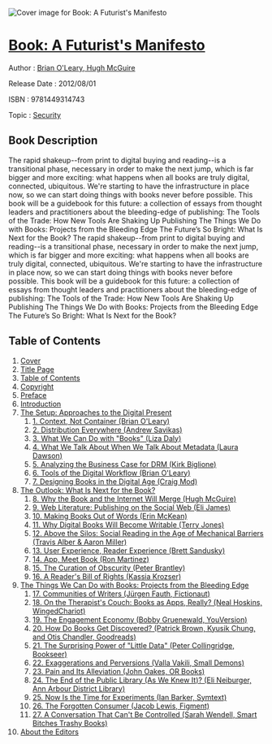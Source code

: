 ![Cover image for Book: A Futurist&#39;s Manifesto](https://imgdetail.ebookreading.net/cover/cover/security/EB9781449314743.jpg)

[Book: A Futurist&#39;s Manifesto](https://ebookreading.net/view/book/Book%3A+A+Futurist%26%2339%3Bs+Manifesto-EB9781449314743_1.html "Book: A Futurist&#39;s Manifesto")
====================================================================================================================

Author : [Brian O&#39;Leary](https://ebookreading.net/search/author/Brian+O%26%2339%3BLeary),[ Hugh McGuire](https://ebookreading.net/search/author/+Hugh+McGuire)

Release Date : 2012/08/01

ISBN : 9781449314743

Topic : [Security](https://ebookreading.net/search/category/security)

Book Description
-----------------

The rapid shakeup--from print to digital buying and reading--is a transitional phase, necessary in order to make the next jump, which is far bigger and more exciting: what happens when all books are truly digital, connected, ubiquitous. We're starting to have the infrastructure in place now, so we can start doing things with books never before possible.
This book will be a guidebook for this future: a collection of essays from thought leaders and practitioners about the bleeding-edge of publishing:
The Tools of the Trade: How New Tools Are Shaking Up Publishing
The Things We Do with Books: Projects from the Bleeding Edge
The Future’s So Bright: What Is Next for the Book?
              The rapid shakeup--from print to digital buying and reading--is a transitional phase, necessary in order to make the next jump, which is far bigger and more exciting: what happens when all books are truly digital, connected, ubiquitous. We're starting to have the infrastructure in place now, so we can start doing things with books never before possible.
This book will be a guidebook for this future: a collection of essays from thought leaders and practitioners about the bleeding-edge of publishing:
The Tools of the Trade: How New Tools Are Shaking Up Publishing
The Things We Do with Books: Projects from the Bleeding Edge
The Future’s So Bright: What Is Next for the Book?
              
Table of Contents
-----------------

1. [Cover](https://ebookreading.net/view/book/Book%3A+A+Futurist%26%2339%3Bs+Manifesto-EB9781449314743_1.html)
1. [Title Page](https://ebookreading.net/view/book/Book%3A+A+Futurist%26%2339%3Bs+Manifesto-EB9781449314743_2.html)
1. [Table of Contents](https://ebookreading.net/view/book/Book%3A+A+Futurist%26%2339%3Bs+Manifesto-EB9781449314743_3.html)
1. [Copyright](https://ebookreading.net/view/book/Book%3A+A+Futurist%26%2339%3Bs+Manifesto-EB9781449314743_4.html)
1. [Preface](https://ebookreading.net/view/book/Book%3A+A+Futurist%26%2339%3Bs+Manifesto-EB9781449314743_5.html)
1. [Introduction](https://ebookreading.net/view/book/Book%3A+A+Futurist%26%2339%3Bs+Manifesto-EB9781449314743_6.html)
1. [The Setup: Approaches to the Digital Present](https://ebookreading.net/view/book/Book%3A+A+Futurist%26%2339%3Bs+Manifesto-EB9781449314743_7.html)
    1. [ 1. Context, Not Container (Brian O&#39;Leary)](https://ebookreading.net/view/book/Book%3A+A+Futurist%26%2339%3Bs+Manifesto-EB9781449314743_8.html)
    1. [ 2. Distribution Everywhere (Andrew Savikas)](https://ebookreading.net/view/book/Book%3A+A+Futurist%26%2339%3Bs+Manifesto-EB9781449314743_9.html)
    1. [ 3. What We Can Do with &quot;Books&quot; (Liza Daly)](https://ebookreading.net/view/book/Book%3A+A+Futurist%26%2339%3Bs+Manifesto-EB9781449314743_10.html)
    1. [ 4. What We Talk About When We Talk About Metadata (Laura Dawson)](https://ebookreading.net/view/book/Book%3A+A+Futurist%26%2339%3Bs+Manifesto-EB9781449314743_11.html)
    1. [ 5. Analyzing the Business Case for DRM (Kirk Biglione)](https://ebookreading.net/view/book/Book%3A+A+Futurist%26%2339%3Bs+Manifesto-EB9781449314743_12.html)
    1. [ 6. Tools of the Digital Workflow (Brian O&#39;Leary)](https://ebookreading.net/view/book/Book%3A+A+Futurist%26%2339%3Bs+Manifesto-EB9781449314743_13.html)
    1. [ 7. Designing Books in the Digital Age (Craig Mod)](https://ebookreading.net/view/book/Book%3A+A+Futurist%26%2339%3Bs+Manifesto-EB9781449314743_14.html)
1. [The Outlook: What Is Next for the Book?](https://ebookreading.net/view/book/Book%3A+A+Futurist%26%2339%3Bs+Manifesto-EB9781449314743_15.html)
    1. [ 8. Why the Book and the Internet Will Merge (Hugh McGuire)](https://ebookreading.net/view/book/Book%3A+A+Futurist%26%2339%3Bs+Manifesto-EB9781449314743_16.html)
    1. [ 9. Web Literature: Publishing on the Social Web (Eli James)](https://ebookreading.net/view/book/Book%3A+A+Futurist%26%2339%3Bs+Manifesto-EB9781449314743_17.html)
    1. [ 10. Making Books Out of Words (Erin McKean)](https://ebookreading.net/view/book/Book%3A+A+Futurist%26%2339%3Bs+Manifesto-EB9781449314743_18.html)
    1. [ 11. Why Digital Books Will Become Writable (Terry Jones)](https://ebookreading.net/view/book/Book%3A+A+Futurist%26%2339%3Bs+Manifesto-EB9781449314743_19.html)
    1. [ 12. Above the Silos: Social Reading in the Age of Mechanical Barriers (Travis Alber &amp; Aaron Miller)](https://ebookreading.net/view/book/Book%3A+A+Futurist%26%2339%3Bs+Manifesto-EB9781449314743_20.html)
    1. [ 13. User Experience, Reader Experience (Brett Sandusky)](https://ebookreading.net/view/book/Book%3A+A+Futurist%26%2339%3Bs+Manifesto-EB9781449314743_21.html)
    1. [ 14. App, Meet Book (Ron Martinez)](https://ebookreading.net/view/book/Book%3A+A+Futurist%26%2339%3Bs+Manifesto-EB9781449314743_22.html)
    1. [ 15. The Curation of Obscurity (Peter Brantley)](https://ebookreading.net/view/book/Book%3A+A+Futurist%26%2339%3Bs+Manifesto-EB9781449314743_23.html)
    1. [ 16. A Reader&#39;s Bill of Rights (Kassia Krozser)](https://ebookreading.net/view/book/Book%3A+A+Futurist%26%2339%3Bs+Manifesto-EB9781449314743_24.html)
1. [The Things We Can Do with Books: Projects from the Bleeding Edge](https://ebookreading.net/view/book/Book%3A+A+Futurist%26%2339%3Bs+Manifesto-EB9781449314743_25.html)
    1. [ 17. Communities of Writers (Jürgen Fauth, Fictionaut)](https://ebookreading.net/view/book/Book%3A+A+Futurist%26%2339%3Bs+Manifesto-EB9781449314743_26.html)
    1. [ 18. On the Therapist&#39;s Couch: Books as Apps, Really? (Neal Hoskins, WingedChariot)](https://ebookreading.net/view/book/Book%3A+A+Futurist%26%2339%3Bs+Manifesto-EB9781449314743_27.html)
    1. [ 19. The Engagement Economy (Bobby Gruenewald, YouVersion)](https://ebookreading.net/view/book/Book%3A+A+Futurist%26%2339%3Bs+Manifesto-EB9781449314743_28.html)
    1. [ 20. How Do Books Get Discovered? (Patrick Brown, Kyusik Chung, and Otis Chandler, Goodreads)](https://ebookreading.net/view/book/Book%3A+A+Futurist%26%2339%3Bs+Manifesto-EB9781449314743_29.html)
    1. [ 21. The Surprising Power of &quot;Little Data&quot; (Peter Collingridge, Bookseer)](https://ebookreading.net/view/book/Book%3A+A+Futurist%26%2339%3Bs+Manifesto-EB9781449314743_30.html)
    1. [ 22. Exaggerations and Perversions (Valla Vakili, Small Demons)](https://ebookreading.net/view/book/Book%3A+A+Futurist%26%2339%3Bs+Manifesto-EB9781449314743_31.html)
    1. [ 23. Pain and Its Alleviation (John Oakes, OR Books)](https://ebookreading.net/view/book/Book%3A+A+Futurist%26%2339%3Bs+Manifesto-EB9781449314743_32.html)
    1. [ 24. The End of the Public Library (As We Knew It)? (Eli Neiburger, Ann Arbour District Library)](https://ebookreading.net/view/book/Book%3A+A+Futurist%26%2339%3Bs+Manifesto-EB9781449314743_33.html)
    1. [ 25. Now Is the Time for Experiments (Ian Barker, Symtext)](https://ebookreading.net/view/book/Book%3A+A+Futurist%26%2339%3Bs+Manifesto-EB9781449314743_34.html)
    1. [ 26. The Forgotten Consumer (Jacob Lewis, Figment)](https://ebookreading.net/view/book/Book%3A+A+Futurist%26%2339%3Bs+Manifesto-EB9781449314743_35.html)
    1. [ 27. A Conversation That Can&#39;t Be Controlled (Sarah Wendell, Smart Bitches Trashy Books)](https://ebookreading.net/view/book/Book%3A+A+Futurist%26%2339%3Bs+Manifesto-EB9781449314743_36.html)
1. [About the Editors](https://ebookreading.net/view/book/Book%3A+A+Futurist%26%2339%3Bs+Manifesto-EB9781449314743_37.html)
